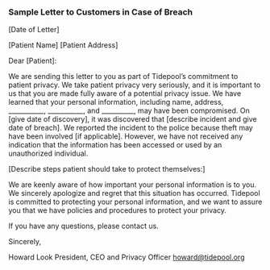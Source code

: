 ### Sample Letter to Customers in Case of Breach

[Date of Letter]

[Patient Name]
[Patient Address]

Dear [Patient]:

We are sending this letter to you as part of Tidepool’s commitment to patient privacy. We take
patient privacy very seriously, and it is important to us that you are made fully aware of a
potential privacy issue. We have learned that your personal information, including name,
address, ___________, ___________, and __________, may have been compromised. On [give date of discovery], it was discovered that [describe incident and give date of breach]. We
reported the incident to the police because theft may have been involved [if applicable].
However, we have not received any indication that the information has been accessed or used by an unauthorized individual.

[Describe steps patient should take to protect themselves:]

We are keenly aware of how important your personal information is to you. We sincerely apologize and regret that this situation has occurred. Tidepool is committed to protecting your personal information, and we want to assure you that we have policies and procedures to protect your privacy.

If you have any questions, please contact us.

Sincerely,

Howard Look
President, CEO and Privacy Officer 
howard@tidepool.org
